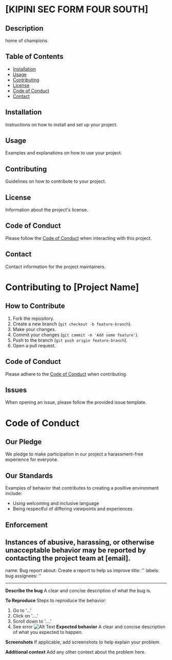 # [KIPINI SEC FORM FOUR SOUTH]

## Description
home of champions

## Table of Contents
- [Installation](#installation)
- [Usage](#usage)
- [Contributing](#contributing)
- [License](#license)
- [Code of Conduct](#code-of-conduct)
- [Contact](#contact)

## Installation
Instructions on how to install and set up your project.

## Usage
Examples and explanations on how to use your project.

## Contributing
Guidelines on how to contribute to your project.

## License
Information about the project's license.

## Code of Conduct
Please follow the [Code of Conduct](CODE_OF_CONDUCT.md) when interacting with this project.

## Contact
Contact information for the project maintainers.
# Contributing to [Project Name]

## How to Contribute
1. Fork the repository.
2. Create a new branch (`git checkout -b feature-branch`).
3. Make your changes.
4. Commit your changes (`git commit -m 'Add some feature'`).
5. Push to the branch (`git push origin feature-branch`).
6. Open a pull request.

## Code of Conduct
Please adhere to the [Code of Conduct](CODE_OF_CONDUCT.md) when contributing.

## Issues
When opening an issue, please follow the provided issue template.
# Code of Conduct

## Our Pledge
We pledge to make participation in our project a harassment-free experience for everyone.

## Our Standards
Examples of behavior that contributes to creating a positive environment include:
- Using welcoming and inclusive language
- Being respectful of differing viewpoints and experiences

## Enforcement
Instances of abusive, harassing, or otherwise unacceptable behavior may be reported by contacting the project team at [email].
---
name: Bug report
about: Create a report to help us improve
title: ''
labels: bug
assignees: ''

---

**Describe the bug**
A clear and concise description of what the bug is.

**To Reproduce**
Steps to reproduce the behavior:
1. Go to '...'
2. Click on '....'
3. Scroll down to '....'
4. See error
![Alt Text](path/to/your/image.png)
**Expected behavior**
A clear and concise description of what you expected to happen.

**Screenshots**
If applicable, add screenshots to help explain your problem.

**Additional context**
Add any other context about the problem here.
